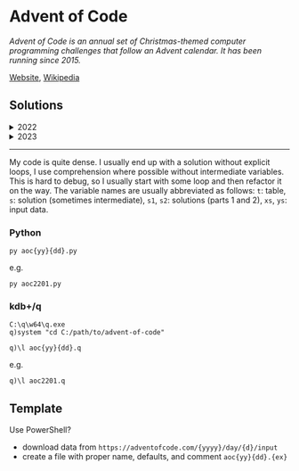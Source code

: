 # Advent of Code

*Advent of Code is an annual set of Christmas-themed computer programming challenges that follow an Advent calendar. It has been running since 2015.*

[Website](https://adventofcode.com/), [Wikipedia](https://en.wikipedia.org/wiki/Advent_of_Code)

## Solutions

<details>

<summary>2022</summary>

- See <https://adventofcode.com/2022>
- [01/25: Calorie Counting](https://adventofcode.com/2022/day/1), code: [py](./aoc2201.py); [data](./aoc2201.txt)
- [02/25: Rock Paper Scissors](https://adventofcode.com/2022/day/2), code: [py](./aoc2202.py); [data](./aoc2202.txt)
- [03/25: Rucksack Reorganization](https://adventofcode.com/2022/day/3), code: [py](./aoc2203.py); [data](./aoc2203.txt)
- [04/25: Camp Cleanup](https://adventofcode.com/2022/day/4), code: [py](./aoc2204.py); [data](./aoc2204.txt)
- Other people solutions (Watch after you finish your solution!):
- 01/25: [Jonathan Paulson (py)](https://youtu.be/XpkFsqqYi6A)
- 02/25: [Jonathan Paulson (py)](https://youtu.be/X1XH774hId0)
- 03/25: [Jonathan Paulson (py)](https://youtu.be/nMJUzjr5tQY)
- 04/25: [Jonathan Paulson (py)](https://youtu.be/15qPSEFoR0U)

</details>

<details>

<summary>2023</summary>

- See <https://adventofcode.com/2023>

</details>

---

My code is quite dense. I usually end up with a solution without explicit loops, I use
comprehension where possible without intermediate variables. This is hard to debug, so
I usually start with some loop and then refactor it on the way. The variable names are usually abbreviated
as follows: `t`: table, `s`: solution (sometimes intermediate), `s1`, `s2`: solutions (parts 1 and 2), `xs`, `ys`: input data.

### Python

    py aoc{yy}{dd}.py

e.g.

    py aoc2201.py

### kdb+/q

    C:\q\w64\q.exe
    q)system "cd C:/path/to/advent-of-code"

    q)\l aoc{yy}{dd}.q

e.g.

    q)\l aoc2201.q

## Template

Use PowerShell?

- download data from `https://adventofcode.com/{yyyy}/day/{d}/input`
- create a file with proper name, defaults, and comment `aoc{yy}{dd}.{ex}`
